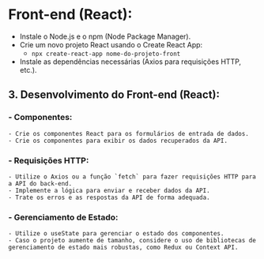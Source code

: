# **Front-end (React):**
  - Instale o Node.js e o npm (Node Package Manager).
  - Crie um novo projeto React usando o Create React App:
      - `npx create-react-app nome-do-projeto-front`
  - Instale as dependências necessárias (Axios para requisições HTTP, etc.).
 
  ## **3. Desenvolvimento do Front-end (React):**

### - **Componentes:**
    - Crie os componentes React para os formulários de entrada de dados.
    - Crie os componentes para exibir os dados recuperados da API.
### - **Requisições HTTP:**
    - Utilize o Axios ou a função `fetch` para fazer requisições HTTP para a API do back-end.
    - Implemente a lógica para enviar e receber dados da API.
    - Trate os erros e as respostas da API de forma adequada.
### - **Gerenciamento de Estado:**
    - Utilize o useState para gerenciar o estado dos componentes.
    - Caso o projeto aumente de tamanho, considere o uso de bibliotecas de gerenciamento de estado mais robustas, como Redux ou Context API.
